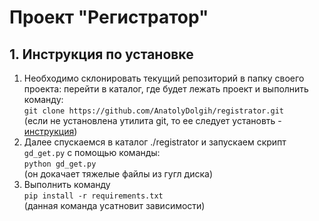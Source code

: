 # __Проект "Регистратор"__

## __1. Инструкция по установке__

1. Необходимо склонировать текущий репозиторий в папку своего проекта: перейти в каталог, где будет лежать проект и выполнить команду:  
   ```git clone https://github.com/AnatolyDolgih/registrator.git```  
   (если не установлена утилита git, то ее следует установть - [инструкция](https://git-scm.com/book/ru/v2/%D0%92%D0%B2%D0%B5%D0%B4%D0%B5%D0%BD%D0%B8%D0%B5-%D0%A3%D1%81%D1%82%D0%B0%D0%BD%D0%BE%D0%B2%D0%BA%D0%B0-Git))
2. Далее спускаемся в каталог ./registrator и запускаем скрипт `gd_get.py` с помощью команды:  
```python gd_get.py```  
(он докачает тяжелые файлы из гугл диска)
3. Выполнить команду  
```pip install -r requirements.txt```  
(данная команда усатновит зависимости)
